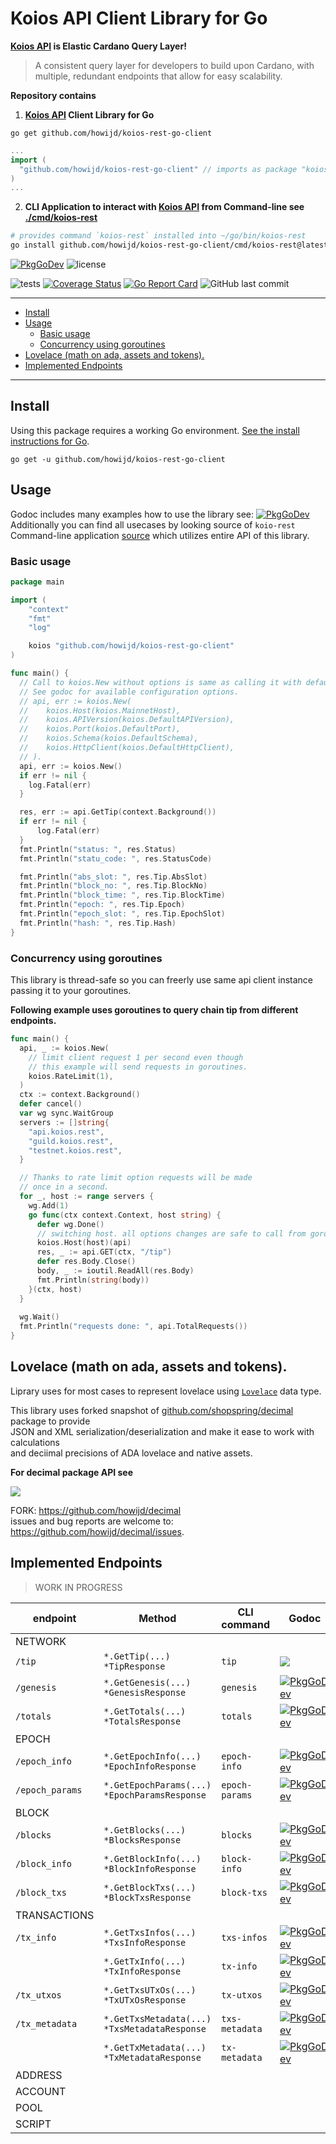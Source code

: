 <h1>Koios API Client Library for Go</h1>

**[Koios API] is Elastic Cardano Query Layer!**

> A consistent query layer for developers to build upon Cardano, with multiple, redundant endpoints that allow for easy scalability.

**Repository contains**

1. **[Koios API] Client Library for Go**

```
go get github.com/howijd/koios-rest-go-client
```
```go
...
import (
  "github.com/howijd/koios-rest-go-client" // imports as package "koios"
)
...
```

2. **CLI Application to interact with [Koios API] from Command-line see [./cmd/koios-rest](./cmd/koios-rest)**

```sh
# provides command `koios-rest` installed into ~/go/bin/koios-rest
go install github.com/howijd/koios-rest-go-client/cmd/koios-rest@latest
```

[![PkgGoDev](https://pkg.go.dev/badge/github.com/howijd/koios-rest-go-client)](https://pkg.go.dev/github.com/howijd/koios-rest-go-client)
![license](https://img.shields.io/github/license/howijd/koios-rest-go-client)

![tests](https://github.com/howijd/koios-rest-go-client/workflows/tests/badge.svg)
[![Coverage Status](https://coveralls.io/repos/github/howijd/koios-rest-go-client/badge.svg?branch=main)](https://coveralls.io/github/howijd/koios-rest-go-client?branch=main)
[![Go Report Card](https://goreportcard.com/badge/github.com/howijd/koios-rest-go-client)](https://goreportcard.com/report/github.com/howijd/koios-rest-go-client)
![GitHub last commit](https://img.shields.io/github/last-commit/howijd/koios-rest-go-client)

--- 

- [Install](#install)
- [Usage](#usage)
  - [Basic usage](#basic-usage)
  - [Concurrency using goroutines](#concurrency-using-goroutines)
- [Lovelace (math on ada, assets and tokens).](#lovelace-math-on-ada-assets-and-tokens)
- [Implemented Endpoints](#implemented-endpoints)


---

## Install

Using this package requires a working Go environment. [See the install instructions for Go](http://golang.org/doc/install.html).

```
go get -u github.com/howijd/koios-rest-go-client
```

## Usage

Godoc includes many examples how to use the library see: [![PkgGoDev](https://pkg.go.dev/badge/github.com/howijd/koios-rest-go-client)](https://pkg.go.dev/github.com/howijd/koios-rest-go-client)
Additionally you can find all usecases by looking source of `koio-rest` Command-line application [source](./cmd/koios-rest) which utilizes entire API of this library.

### Basic usage

```go
package main

import (
	"context"
	"fmt"
	"log"

	koios "github.com/howijd/koios-rest-go-client"
)

func main() {
  // Call to koios.New without options is same as calling it with default opts.
  // See godoc for available configuration options.
  // api, err := koios.New(
  // 	koios.Host(koios.MainnetHost),
  // 	koios.APIVersion(koios.DefaultAPIVersion),
  // 	koios.Port(koios.DefaultPort),
  // 	koios.Schema(koios.DefaultSchema),
  // 	koios.HttpClient(koios.DefaultHttpClient),
  // ).
  api, err := koios.New()
  if err != nil {
    log.Fatal(err)
  }

  res, err := api.GetTip(context.Background())
  if err != nil {
	  log.Fatal(err)
  }
  fmt.Println("status: ", res.Status)
  fmt.Println("statu_code: ", res.StatusCode)

  fmt.Println("abs_slot: ", res.Tip.AbsSlot)
  fmt.Println("block_no: ", res.Tip.BlockNo)
  fmt.Println("block_time: ", res.Tip.BlockTime)
  fmt.Println("epoch: ", res.Tip.Epoch)
  fmt.Println("epoch_slot: ", res.Tip.EpochSlot)
  fmt.Println("hash: ", res.Tip.Hash)
}
```

### Concurrency using goroutines

This library is thread-safe so you can freerly use same api client instance passing it to your goroutines.

**Following example uses goroutines to query chain tip from different endpoints.**

```go
func main() {
  api, _ := koios.New(
    // limit client request 1 per second even though 
    // this example will send requests in goroutines.
    koios.RateLimit(1),
  )
  ctx := context.Background()
  defer cancel()
  var wg sync.WaitGroup
  servers := []string{
    "api.koios.rest",
    "guild.koios.rest",
    "testnet.koios.rest",
  }

  // Thanks to rate limit option requests will be made
  // once in a second.
  for _, host := range servers {
    wg.Add(1)
    go func(ctx context.Context, host string) {
      defer wg.Done()
      // switching host. all options changes are safe to call from goroutines.
      koios.Host(host)(api)
      res, _ := api.GET(ctx, "/tip")
      defer res.Body.Close()
      body, _ := ioutil.ReadAll(res.Body)
      fmt.Println(string(body))
    }(ctx, host)
  }
  
  wg.Wait()
  fmt.Println("requests done: ", api.TotalRequests())
}
```

## Lovelace (math on ada, assets and tokens).

Liprary uses for most cases to represent lovelace using [`Lovelace`](https://pkg.go.dev/github.com/howijd/koios-rest-go-client#Lovelace) data type.

This library uses forked snapshot of [github.com/shopspring/decimal] package to provide  
JSON and XML serialization/deserialization and make it ease to work with calculations  
and deciimal precisions of ADA lovelace and native assets.


**For decimal package API see**

[![](https://pkg.go.dev/badge/github.com/shopspring/decimal)](https://pkg.go.dev/github.com/shopspring/decimal) 

FORK: https://github.com/howijd/decimal  
issues and bug reports are welcome to: https://github.com/howijd/decimal/issues.

## Implemented Endpoints

> WORK IN PROGRESS

| **endpoint** | Method | CLI command | Godoc | API Doc |
| --- | --- | --- | --- | --- |
| NETWORK | | | | |
| `/tip` | `*.GetTip(...) *TipResponse` | `tip` | [![](https://pkg.go.dev/badge/github.com/howijd/koios-rest-go-client)](https://pkg.go.dev/github.com/howijd/koios-rest-go-client#Client.GetTip) | [![](https://img.shields.io/badge/API-doc-%2349cc90)](https://api.koios.rest/#get-/tip) |
| `/genesis` | `*.GetGenesis(...) *GenesisResponse` | `genesis` | [![PkgGoDev](https://pkg.go.dev/badge/github.com/howijd/koios-rest-go-client)](https://pkg.go.dev/github.com/howijd/koios-rest-go-client#Client.GetGenesis) | [![](https://img.shields.io/badge/API-doc-%2349cc90)](https://api.koios.rest/#get-/genesis) |
| `/totals` | `*.GetTotals(...) *TotalsResponse` | `totals` | [![PkgGoDev](https://pkg.go.dev/badge/github.com/howijd/koios-rest-go-client)](https://pkg.go.dev/github.com/howijd/koios-rest-go-client#Client.GetTotals) | [![](https://img.shields.io/badge/API-doc-%2349cc90)](https://api.koios.rest/#get-/totals) |
| EPOCH | | | | |
| `/epoch_info` | `*.GetEpochInfo(...) *EpochInfoResponse` | `epoch-info` | [![PkgGoDev](https://pkg.go.dev/badge/github.com/howijd/koios-rest-go-client)](https://pkg.go.dev/github.com/howijd/koios-rest-go-client#Client.GetEpochInfo) | [![](https://img.shields.io/badge/API-doc-%2349cc90)](https://api.koios.rest/#get-/epoch_info) |
| `/epoch_params` | `*.GetEpochParams(...) *EpochParamsResponse` | `epoch-params` | [![PkgGoDev](https://pkg.go.dev/badge/github.com/howijd/koios-rest-go-client)](https://pkg.go.dev/github.com/howijd/koios-rest-go-client#Client.GetEpochParams) | [![](https://img.shields.io/badge/API-doc-%2349cc90)](https://api.koios.rest/#get-/epoch_params) |
| BLOCK | | | | |
| `/blocks` | `*.GetBlocks(...) *BlocksResponse` | `blocks` | [![PkgGoDev](https://pkg.go.dev/badge/github.com/howijd/koios-rest-go-client)](https://pkg.go.dev/github.com/howijd/koios-rest-go-client#Client.GetBlocks) | [![](https://img.shields.io/badge/API-doc-%2349cc90)](https://api.koios.rest/#get-/blocks) |
| `/block_info` | `*.GetBlockInfo(...) *BlockInfoResponse` | `block-info` | [![PkgGoDev](https://pkg.go.dev/badge/github.com/howijd/koios-rest-go-client)](https://pkg.go.dev/github.com/howijd/koios-rest-go-client#Client.GetBlockInfo) | [![](https://img.shields.io/badge/API-doc-%2349cc90)](https://api.koios.rest/#get-/block_info) |
| `/block_txs` | `*.GetBlockTxs(...) *BlockTxsResponse` | `block-txs` | [![PkgGoDev](https://pkg.go.dev/badge/github.com/howijd/koios-rest-go-client)](https://pkg.go.dev/github.com/howijd/koios-rest-go-client#Client.GetBlockTxs) | [![](https://img.shields.io/badge/API-doc-%2349cc90)](https://api.koios.rest/#get-/block_txs) |
| TRANSACTIONS | | | | |
| `/tx_info` | `*.GetTxsInfos(...) *TxsInfoResponse` | `txs-infos` | [![PkgGoDev](https://pkg.go.dev/badge/github.com/howijd/koios-rest-go-client)](https://pkg.go.dev/github.com/howijd/koios-rest-go-client#Client.GetTxsInfos) | [![](https://img.shields.io/badge/API-doc-%2349cc90)](https://api.koios.rest/#get-/tx_info) |
| | `*.GetTxInfo(...) *TxInfoResponse` | `tx-info` | [![PkgGoDev](https://pkg.go.dev/badge/github.com/howijd/koios-rest-go-client)](https://pkg.go.dev/github.com/howijd/koios-rest-go-client#Client.GetTxInfo) | |
| `/tx_utxos` | `*.GetTxsUTxOs(...) *TxUTxOsResponse` | `tx-utxos` | [![PkgGoDev](https://pkg.go.dev/badge/github.com/howijd/koios-rest-go-client)](https://pkg.go.dev/github.com/howijd/koios-rest-go-client#Client.GetTxsUTxOs) | [![](https://img.shields.io/badge/API-doc-%2349cc90)](https://api.koios.rest/#get-/tx_utxos) |
| `/tx_metadata` | `*.GetTxsMetadata(...) *TxsMetadataResponse` | `txs-metadata` | [![PkgGoDev](https://pkg.go.dev/badge/github.com/howijd/koios-rest-go-client)](https://pkg.go.dev/github.com/howijd/koios-rest-go-client#Client.GetTxsMetadata) | [![](https://img.shields.io/badge/API-doc-%2349cc90)](https://api.koios.rest/#get-/tx_metadata) |
| | `*.GetTxMetadata(...) *TxMetadataResponse` | `tx-metadata` | [![PkgGoDev](https://pkg.go.dev/badge/github.com/howijd/koios-rest-go-client)](https://pkg.go.dev/github.com/howijd/koios-rest-go-client#Client.GetTxMetadata) | [![](https://img.shields.io/badge/API-doc-%2349cc90)](https://api.koios.rest/#get-/tx_metadata) |
| ADDRESS | | | | |
| ACCOUNT | | | | |
| POOL | | | | |
| SCRIPT | | | | |

<!-- 
[![PkgGoDev](https://pkg.go.dev/badge/github.com/howijd/koios-rest-go-client)]() | [![](https://img.shields.io/badge/API-doc-%2349cc90)]()
-->
<!-- LINKS -->
[Koios API]: https://koios.rest "Koios API"
[github.com/shopspring/decimal]: https://github.com/shopspring/decimal
